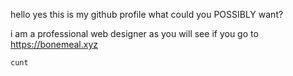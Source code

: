 hello yes this is my github profile what could you POSSIBLY want?

i am a professional web designer as you will see if you go to https://bonemeal.xyz
```
cunt
```
